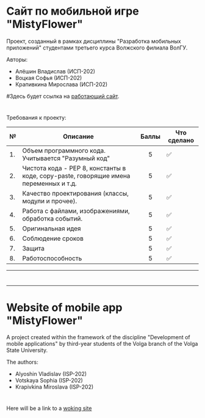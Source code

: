 # Сайт по мобильной игре "MistyFlower"
Проект, созданный в рамках дисциплины "Разработка мобильных приложений" студентами третьего курса Волжского филиала ВолГУ.
   
Авторы:
- Алёшин Владислав (ИСП-202)
- Воцкая Софья (ИСП-202)
- Крапивкина Мирослава (ИСП-202)

#Здесь будет ссылка на [работающий сайт](http://mistyflower.ru).
#


Требования к проекту:

| №    | Описание                                                                                                                                                                                              |           Баллы            | Что сделано                                                                                                                                                                                                                                                                                                                                                                                                                                                                                                                                                                                                                                                                                    |
|------|-------------------------------------------------------------------------------------------------------------------------------------------------------------------------------------------------------|:--------------------------:|------------------------------------------------------------------------------------------------------------------------------------------------------------------------------------------------------------------------------------------------------------------------------------------------------------------------------------------------------------------------------------------------------------------------------------------------------------------------------------------------------------------------------------------------------------------------------------------------------------------------------------------------------------------------------------------------|
| 1.   | Объем программного кода. Учитывается "Разумный код"                                                                                                                    |             5              |     :white_check_mark:                                                                    |
| 2.   | Чистота кода - PEP 8, константы в коде, copy-paste, говорящие имена переменных и т.д.                                                                                                                                                            |                       5                     | :white_check_mark: |
| 3.   | Качество проектирования (классы, модули и прочее).                                                                                                                                       |             5             | :white_check_mark:                                                                                                                                                                                                                                                                                                                                                                                                                                                                                                                                                                                                                                                          |
| 4.   | Работа с файлами, изображениями, обработка событий.                                                                                                                              |             5             | :white_check_mark:                                                                                                                                                                              |
| 5.   | Оригинальная идея                                                                                                                                                             |             5             |       :white_check_mark:                                                                                                                                                                                                                                                                                                                                                                                                                                                                                                                                                                                                                                                                                      |
| 6.   | Соблюдение сроков                                                                                                                                   |    5   |                                                                                                                                                                                               :white_check_mark:                                                                                                                                                                                                                                                                                                                                                                                                                                                                                                |
| 7.   | Защита                                                                                                                                                   |             5             |         :white_check_mark:                                                                                                                                                                                                                                                                                                                                                                                                                                                                                                                                                                                                                                                                   |
| 8.   | Работоспособность                                                                                                                                                               |             5             |      :white_check_mark:                                                                                                                                                                                                                                                                                                                                                                                                                                                                                                                    |

---

#

---

# Website of mobile app "MistyFlower"
A project created within the framework of the discipline "Development of mobile applications" by third-year students of the Volga branch of the Volga State University.
   
The authors:
- Alyoshin Vladislav (ISP-202)
- Votskaya Sophia (ISP-202)
- Krapivkina Miroslava (ISP-202)

#
Here will be a link to a [woking site](http://mistyflower.ru)
#
